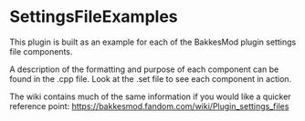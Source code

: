 # SettingsFileExamples
This plugin is built as an example for each of the BakkesMod plugin settings file components.

A description of the formatting and purpose of each component can be found in the .cpp file. Look at the .set file to see each component in action.

The wiki contains much of the same information if you would like a quicker reference point: https://bakkesmod.fandom.com/wiki/Plugin_settings_files

